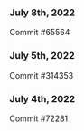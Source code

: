 ### July 8th, 2022

Commit #65564

### July 5th, 2022

Commit #314353


### July 4th, 2022

Commit #72281
